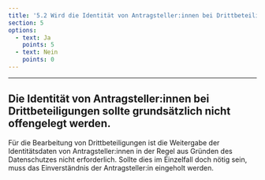 ```yaml
---
title: '5.2 Wird die Identität von Antragsteller:innen bei Drittbeteiligungen nicht weitergegeben, es sei denn, es besteht Einverständnis darüber?'
section: 5
options:
  - text: Ja
    points: 5
  - text: Nein
    points: 0
---
```

---
## Die Identität von Antragsteller:innen bei Drittbeteiligungen sollte grundsätzlich nicht offengelegt werden.

Für die Bearbeitung von Drittbeteiligungen ist die Weitergabe der Identitätsdaten von Antragsteller:innen in der Regel aus Gründen des Datenschutzes nicht erforderlich. Sollte dies im Einzelfall doch nötig sein, muss das Einverständnis der Antragsteller:in eingeholt werden.
